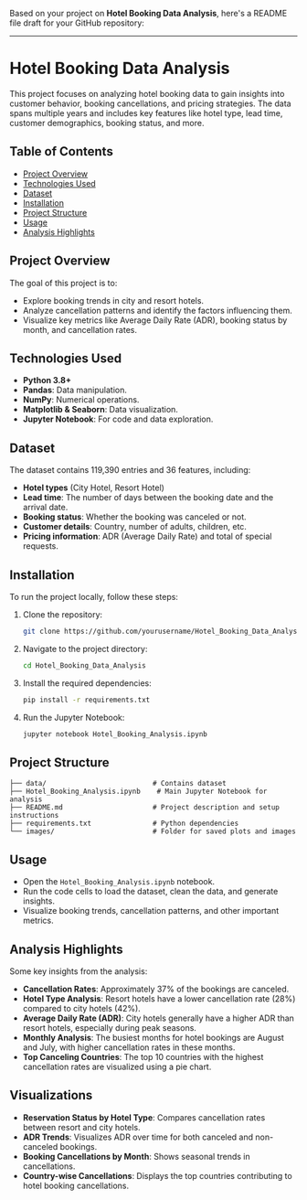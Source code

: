 Based on your project on **Hotel Booking Data Analysis**, here's a README file draft for your GitHub repository:

---

# Hotel Booking Data Analysis

This project focuses on analyzing hotel booking data to gain insights into customer behavior, booking cancellations, and pricing strategies. The data spans multiple years and includes key features like hotel type, lead time, customer demographics, booking status, and more.

## Table of Contents
- [Project Overview](#project-overview)
- [Technologies Used](#technologies-used)
- [Dataset](#dataset)
- [Installation](#installation)
- [Project Structure](#project-structure)
- [Usage](#usage)
- [Analysis Highlights](#analysis-highlights)

## Project Overview
The goal of this project is to:
- Explore booking trends in city and resort hotels.
- Analyze cancellation patterns and identify the factors influencing them.
- Visualize key metrics like Average Daily Rate (ADR), booking status by month, and cancellation rates.

## Technologies Used
- **Python 3.8+**
- **Pandas**: Data manipulation.
- **NumPy**: Numerical operations.
- **Matplotlib & Seaborn**: Data visualization.
- **Jupyter Notebook**: For code and data exploration.

## Dataset
The dataset contains 119,390 entries and 36 features, including:
- **Hotel types** (City Hotel, Resort Hotel)
- **Lead time**: The number of days between the booking date and the arrival date.
- **Booking status**: Whether the booking was canceled or not.
- **Customer details**: Country, number of adults, children, etc.
- **Pricing information**: ADR (Average Daily Rate) and total of special requests.

## Installation

To run the project locally, follow these steps:

1. Clone the repository:
   ```bash
   git clone https://github.com/yourusername/Hotel_Booking_Data_Analysis.git
   ```

2. Navigate to the project directory:
   ```bash
   cd Hotel_Booking_Data_Analysis
   ```

3. Install the required dependencies:
   ```bash
   pip install -r requirements.txt
   ```

4. Run the Jupyter Notebook:
   ```bash
   jupyter notebook Hotel_Booking_Analysis.ipynb
   ```

## Project Structure
```
├── data/                          # Contains dataset
├── Hotel_Booking_Analysis.ipynb    # Main Jupyter Notebook for analysis
├── README.md                      # Project description and setup instructions
├── requirements.txt               # Python dependencies
└── images/                        # Folder for saved plots and images
```

## Usage
- Open the `Hotel_Booking_Analysis.ipynb` notebook.
- Run the code cells to load the dataset, clean the data, and generate insights.
- Visualize booking trends, cancellation patterns, and other important metrics.

## Analysis Highlights
Some key insights from the analysis:
- **Cancellation Rates**: Approximately 37% of the bookings are canceled.
- **Hotel Type Analysis**: Resort hotels have a lower cancellation rate (28%) compared to city hotels (42%).
- **Average Daily Rate (ADR)**: City hotels generally have a higher ADR than resort hotels, especially during peak seasons.
- **Monthly Analysis**: The busiest months for hotel bookings are August and July, with higher cancellation rates in these months.
- **Top Canceling Countries**: The top 10 countries with the highest cancellation rates are visualized using a pie chart.

## Visualizations
- **Reservation Status by Hotel Type**: Compares cancellation rates between resort and city hotels.
- **ADR Trends**: Visualizes ADR over time for both canceled and non-canceled bookings.
- **Booking Cancellations by Month**: Shows seasonal trends in cancellations.
- **Country-wise Cancellations**: Displays the top countries contributing to hotel booking cancellations.
